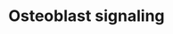 ---
annotations:
- id: PW:0000003
  parent: signaling pathway
  type: Pathway Ontology
  value: signaling pathway
- id: PW:0000650
  parent: signaling pathway
  type: Pathway Ontology
  value: signaling pathway pertinent to development
- id: CL:0000062
  parent: native cell
  type: Cell Type Ontology
  value: osteoblast
authors:
- Ehsiao
- AlexanderPico
- 169.230.76.4
- MaintBot
- Khanspers
- Egonw
- Ddigles
- Mkutmon
- Zari
- Teacup
- Eweitz
citedin:
- link: PMC9154116
description: Osteoblasts are specialized, terminally differentiated cell of mesenchymal
  origin. They create dense, crosslinked collagen and also specialized proteins, including
  osteocalcin and osteopontin. This pathway illustrates various signaling pathways
  in osteoblasts relevant to collagen and protein production.  Proteins on this pathway
  have targeted assays available via the [https://assays.cancer.gov/available_assays?wp_id=WP322
  CPTAC Assay Portal]
last-edited: 2021-05-21
ndex: 688a1377-8b61-11eb-9e72-0ac135e8bacf
organisms:
- Homo sapiens
redirect_from:
- /index.php/Pathway:WP322
- /instance/WP322
revision: null
schema-jsonld:
- '@context': https://schema.org/
  '@id': https://wikipathways.github.io/pathways/WP322.html
  '@type': Dataset
  creator:
    '@type': Organization
    name: WikiPathways
  description: Osteoblasts are specialized, terminally differentiated cell of mesenchymal
    origin. They create dense, crosslinked collagen and also specialized proteins,
    including osteocalcin and osteopontin. This pathway illustrates various signaling
    pathways in osteoblasts relevant to collagen and protein production.  Proteins
    on this pathway have targeted assays available via the [https://assays.cancer.gov/available_assays?wp_id=WP322
    CPTAC Assay Portal]
  keywords:
  - Bone sialoprotein
  - Collagen 1
  - FGF-23
  - ITGAV
  - ITGB3
  - NPT3
  - Na+
  - Osteocalcin
  - Osteoprotegerin
  - PDGF Ra
  - PDGF Rb
  - PDGFB
  - PDGFRA
  - PDGFRB
  - PTH receptor
  - Parathyroid hormone
  - Phosphate
  - RANK ligand
  - Soluble RANK ligand
  - Vitamin D
  license: CC0
  name: Osteoblast signaling
seo: CreativeWork
title: Osteoblast signaling
wpid: WP322
---